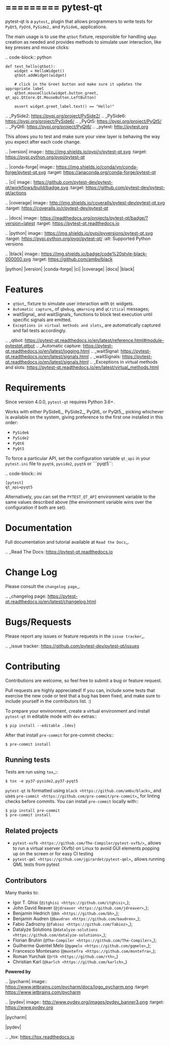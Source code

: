=========
pytest-qt
=========

pytest-qt is a `pytest`_ plugin that allows programmers to write tests
for `PyQt5`_, `PyQt6`_, `PySide2`_ and `PySide6`_ applications.

The main usage is to use the ``qtbot`` fixture, responsible for handling ``qApp``
creation as needed and provides methods to simulate user interaction,
like key presses and mouse clicks:


.. code-block:: python

    def test_hello(qtbot):
        widget = HelloWidget()
        qtbot.addWidget(widget)

        # click in the Greet button and make sure it updates the appropriate label
        qtbot.mouseClick(widget.button_greet, qt_api.QtCore.Qt.MouseButton.LeftButton)

        assert widget.greet_label.text() == "Hello!"


.. _PySide2: https://pypi.org/project/PySide2/
.. _PySide6: https://pypi.org/project/PySide6/
.. _PyQt5: https://pypi.org/project/PyQt5/
.. _PyQt6: https://pypi.org/project/PyQt6/
.. _pytest: http://pytest.org

This allows you to test and make sure your view layer is behaving the way you expect after each code change.

.. |version| image:: http://img.shields.io/pypi/v/pytest-qt.svg
  :target: https://pypi.python.org/pypi/pytest-qt

.. |conda-forge| image:: https://img.shields.io/conda/vn/conda-forge/pytest-qt.svg
    :target: https://anaconda.org/conda-forge/pytest-qt

.. |ci| image:: https://github.com/pytest-dev/pytest-qt/workflows/build/badge.svg
  :target: https://github.com/pytest-dev/pytest-qt/actions

.. |coverage| image:: http://img.shields.io/coveralls/pytest-dev/pytest-qt.svg
  :target: https://coveralls.io/r/pytest-dev/pytest-qt

.. |docs| image:: https://readthedocs.org/projects/pytest-qt/badge/?version=latest
  :target: https://pytest-qt.readthedocs.io

.. |python| image:: https://img.shields.io/pypi/pyversions/pytest-qt.svg
  :target: https://pypi.python.org/pypi/pytest-qt/
  :alt: Supported Python versions

.. |black| image:: https://img.shields.io/badge/code%20style-black-000000.svg
  :target: https://github.com/ambv/black

|python| |version| |conda-forge| |ci| |coverage| |docs| |black|


Features
========

- `qtbot`_ fixture to simulate user interaction with ``Qt`` widgets.
- `Automatic capture`_ of ``qDebug``, ``qWarning`` and ``qCritical`` messages;
- waitSignal_ and waitSignals_ functions to block test execution until specific
  signals are emitted.
- `Exceptions in virtual methods and slots`_ are automatically captured and
  fail tests accordingly.

.. _qtbot: https://pytest-qt.readthedocs.io/en/latest/reference.html#module-pytestqt.qtbot
.. _Automatic capture: https://pytest-qt.readthedocs.io/en/latest/logging.html
.. _waitSignal: https://pytest-qt.readthedocs.io/en/latest/signals.html
.. _waitSignals: https://pytest-qt.readthedocs.io/en/latest/signals.html
.. _Exceptions in virtual methods and slots: https://pytest-qt.readthedocs.io/en/latest/virtual_methods.html

Requirements
============

Since version 4.0.0, ``pytest-qt`` requires Python 3.6+.

Works with either PySide6_, PySide2_, PyQt6_ or PyQt5_, picking whichever
is available on the system, giving preference to the first one installed in
this order:

- ``PySide6``
- ``PySide2``
- ``PyQt6``
- ``PyQt5``

To force a particular API, set the configuration variable ``qt_api`` in your ``pytest.ini`` file to
``pyqt6``, ``pyside2``, ``pyqt6`` or ```pyqt5``:

.. code-block:: ini

    [pytest]
    qt_api=pyqt5


Alternatively, you can set the ``PYTEST_QT_API`` environment
variable to the same values described above (the environment variable wins over the configuration
if both are set).


Documentation
=============

Full documentation and tutorial available at `Read the Docs`_.

.. _Read The Docs: https://pytest-qt.readthedocs.io

Change Log
==========

Please consult the `changelog page`_.

.. _changelog page: https://pytest-qt.readthedocs.io/en/latest/changelog.html

Bugs/Requests
=============

Please report any issues or feature requests in the `issue tracker`_.

.. _issue tracker: https://github.com/pytest-dev/pytest-qt/issues

Contributing
============

Contributions are welcome, so feel free to submit a bug or feature
request.

Pull requests are highly appreciated! If you
can, include some tests that exercise the new code or test that a bug has been
fixed, and make sure to include yourself in the contributors list. :)

To prepare your environment, create a virtual environment and install ``pytest-qt`` in editable mode with ``dev``
extras::

    $ pip install --editable .[dev]

After that install ``pre-commit`` for pre-commit checks::

    $ pre-commit install

Running tests
-------------

Tests are run using `tox`_::

    $ tox -e py37-pyside2,py37-pyqt5

``pytest-qt`` is formatted using `black <https://github.com/ambv/black>`_ and uses
`pre-commit <https://github.com/pre-commit/pre-commit>`_ for linting checks before commits. You
can install ``pre-commit`` locally with::

    $ pip install pre-commit
    $ pre-commit install

Related projects
----------------

- `pytest-xvfb <https://github.com/The-Compiler/pytest-xvfb/>`_ allows to run a virtual xserver (Xvfb) on Linux to avoid GUI elements popping up on the screen or for easy CI testing
- `pytest-qml <https://github.com/jgirardet/pytest-qml>`_ allows running QML tests from pytest

Contributors
------------

Many thanks to:

- Igor T. Ghisi (`@itghisi <https://github.com/itghisi>`_);
- John David Reaver (`@jdreaver <https://github.com/jdreaver>`_);
- Benjamin Hedrich (`@bh <https://github.com/bh>`_);
- Benjamin Audren (`@baudren <https://github.com/baudren>`_);
- Fabio Zadrozny (`@fabioz <https://github.com/fabioz>`_);
- Datalyze Solutions (`@datalyze-solutions <https://github.com/datalyze-solutions>`_);
- Florian Bruhin (`@The-Compiler <https://github.com/The-Compiler>`_);
- Guilherme Quentel Melo (`@gqmelo <https://github.com/gqmelo>`_);
- Francesco Montesano (`@montefra <https://github.com/montefra>`_);
- Roman Yurchak (`@rth <https://github.com/rth>`_)
- Christian Karl (`@karlch <https://github.com/karlch>`_)

**Powered by**

.. |pycharm| image:: https://www.jetbrains.com/pycharm/docs/logo_pycharm.png
  :target: https://www.jetbrains.com/pycharm

.. |pydev| image:: http://www.pydev.org/images/pydev_banner3.png
  :target: https://www.pydev.org

|pycharm|

|pydev|

.. _tox: https://tox.readthedocs.io
